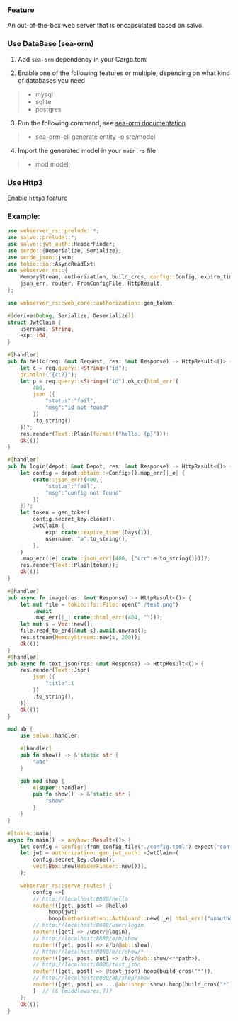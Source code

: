 ### Feature
An out-of-the-box web server that is encapsulated based on salvo. 

### Use DataBase (sea-orm)
1. Add `sea-orm` dependency in your Cargo.toml 

2. Enable one of the following features or multiple, depending on what kind of databases you need
> - mysql 
> - sqlite
> - postgres


3. Run the following command, see [sea-orm documentation](https://www.sea-ql.org/SeaORM/docs/generate-entity/sea-orm-cli/)
> - sea-orm-cli generate entity -o src/model

4. Import the generated model in your `main.rs` file
> - mod model;

### Use Http3
Enable `http3` feature  


### Example:
````rust
use webserver_rs::prelude::*;
use salvo::prelude::*;
use salvo::jwt_auth::HeaderFinder;
use serde::{Deserialize, Serialize};
use serde_json::json;
use tokio::io::AsyncReadExt;
use webserver_rs::{
    MemoryStream, authorization, build_cros, config::Config, expire_time, html_err,
    json_err, router, FromConfigFile, HttpResult,
};

use webserver_rs::web_core::authorization::gen_token;

#[derive(Debug, Serialize, Deserialize)]
struct JwtClaim {
    username: String,
    exp: i64,
}

#[handler]
pub fn hello(req: &mut Request, res: &mut Response) -> HttpResult<()> {
    let c = req.query::<String>("id");
    println!("{c:?}");
    let p = req.query::<String>("id").ok_or(html_err!(
        400,
        json!({
            "status":"fail",
            "msg":"id not found"
        })
        .to_string()
    ))?;
    res.render(Text::Plain(format!("hello, {p}")));
    Ok(())
}

#[handler]
pub fn login(depot: &mut Depot, res: &mut Response) -> HttpResult<()> {
    let config = depot.obtain::<Config>().map_err(|_e| {
        crate::json_err!(400,{
            "status":"fail",
            "msg":"config not found"
        })
    })?;
    let token = gen_token(
        config.secret_key.clone(),
        JwtClaim {
            exp: crate::expire_time!(Days(1)),
            username: "a".to_string(),
        },
    )
    .map_err(|e| crate::json_err!(400, {"err":e.to_string()}))?;
    res.render(Text::Plain(token));
    Ok(())
}

#[handler]
pub async fn image(res: &mut Response) -> HttpResult<()> {
    let mut file = tokio::fs::File::open("./test.png")
        .await
        .map_err(|_| crate::html_err!(404, ""))?;
    let mut s = Vec::new();
    file.read_to_end(&mut s).await.unwrap();
    res.stream(MemoryStream::new(s, 200));
    Ok(())
}
#[handler]
pub async fn text_json(res: &mut Response) -> HttpResult<()> {
    res.render(Text::Json(
        json!({
            "title":1
        })
        .to_string(),
    ));
    Ok(())
}

mod ab {
    use salvo::handler;

    #[handler]
    pub fn show() -> &'static str {
        "abc"
    }

    pub mod shop {
        #[super::handler]
        pub fn show() -> &'static str {
            "show"
        }
    }
}

#[tokio::main]
async fn main() -> anyhow::Result<()> {
    let config = Config::from_config_file("./config.toml").expect("config file not found");
    let jwt = authorization::gen_jwt_auth::<JwtClaim>(
        config.secret_key.clone(),
        vec![Box::new(HeaderFinder::new())],
    );

    webserver_rs::serve_routes! {
        config =>[
        // http://localhost:8080/hello
        router!([get, post] => @hello)
            .hoop(jwt)
            .hoop(authorization::AuthGuard::new(|_e| html_err!("unauthorized"))),
        // http://localhost:8080/user/login    
        router!([get] => /user/@login),
        // http://localhost:8080/a/b/show
        router!([get, post] => a/b/@ab::show),
        // http://localhost:8080/b/c/show/*	
        router!([get, post, put] => /b/c/@ab::show/<**path>),
        // http://localhost:8080/test_json
        router!([get, post] => @text_json).hoop(build_cros("*")),
        // http://localhost:8080/ab/shop/show    
        router!([get, post] => ...@ab::shop::show).hoop(build_cros("*")),
        ]  // (& [middlewares,])?
    };
    Ok(())
}

````
